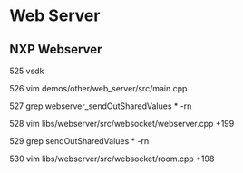 # Web Server

## NXP Webserver 

  525  vsdk
  
  526  vim demos/other/web_server/src/main.cpp
  
  527  grep webserver_sendOutSharedValues * -rn
  
  528  vim libs/webserver/src/websocket/webserver.cpp +199
  
  529  grep sendOutSharedValues * -rn
  
  530  vim libs/webserver/src/websocket/room.cpp +198
